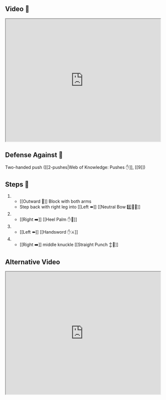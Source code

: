 ## Video 🎥

<iframe src="https://www.youtube.com/embed/Nw7sBCYu4oc" width="100%" height="400"></iframe>

## Defense Against 🤺

Two-handed push ([[2-pushes|Web of Knowledge: Pushes ✋]], [[9]])

## Steps 👣

1. - [[Outward 🔼]] Block with both arms
    - Step back with right leg into [[Left ⬅️]] [[Neutral Bow 0️⃣🧍‍♂️]]
2. - [[Right ➡️]] [[Heel Palm ✋🌴]]
3. - [[Left ⬅️]] [[Handsword ✋⚔️]]
4. - [[Right ➡️]] middle knuckle [[Straight Punch ↕️👊]]

## Alternative Video

<iframe src="https://www.youtube.com/embed/soX7-ryg8HA?start=563&end=690" width="100%" height="400"></iframe>
